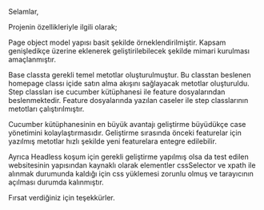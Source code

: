 Selamlar,

Projenin özellikleriyle ilgili olarak;

Page object model yapısı basit şekilde örneklendirilmiştir.
Kapsam genişledikçe üzerine eklenerek geliştirilebilecek şekilde mimari kurulması
amaçlanmıştır.

Base classta gerekli temel metotlar oluşturulmuştur.
Bu classtan beslenen homepage classı içide satın alma akışını sağlayacak metotlar oluşturuldu.
Step classları ise cucumber kütüphanesi ile feature dosyalarından beslenmektedir.
Feature dosyalarında yazılan caseler ile step classlarının metotları çalıştırılmıştır.

Cucumber kütüphanesinin en büyük avantajı geliştirme büyüdükçe case yönetimini kolaylaştırmasıdır.
Geliştirme sırasında önceki featurelar için yazılmış metotlar hızlı şekilde yeni featurelara entegre edilebilir.


Ayrıca Headless koşum için gerekli geliştirme yapılmış olsa da test edilen websitesinin yapısından kaynaklı olarak elementler cssSelector ve xpath ile 
alınmak durumunda kaldığı için css yüklemesi zorunlu olmuş ve tarayıcının açılması durumda kalınmıştır.

Fırsat verdiğiniz için teşekkürler.
